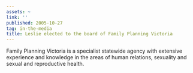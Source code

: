 ```yaml
---
assets: ~
link: ''
published: 2005-10-27
tag: in-the-media
title: Leslie elected to the board of Family Planning Victoria
---
```

Family Planning Victoria is a specialist statewide agency with extensive experience and knowledge in the areas of human relations, sexuality and sexual and reproductive health.